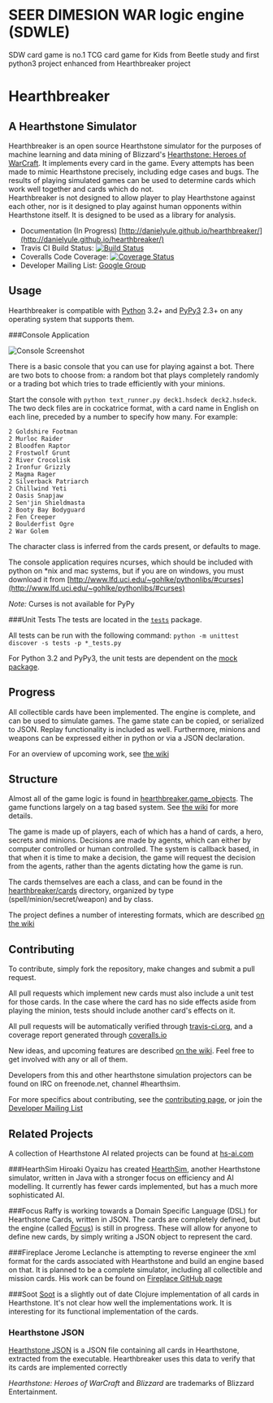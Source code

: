 SEER DIMESION WAR logic engine (SDWLE)
============

SDW card game is no.1 TCG card game for Kids from Beetle
study and first python3 project
enhanced from Hearthbreaker project 


Hearthbreaker
=============
A Hearthstone Simulator
-----------------------

Hearthbreaker is an open source Hearthstone simulator for the purposes of machine learning and
data mining of Blizzard's [Hearthstone: Heroes of WarCraft](http://battle.net/hearthstone).  It implements every 
card in the game.  Every attempts has been made to mimic Hearthstone precisely, including edge cases and bugs.
The results of playing simulated games can be used to determine cards which work well together and cards which do not.  
Hearthbreaker is not designed to allow player to play Hearthstone against each other, nor is it designed to play against
human opponents within Hearthstone itself.  It is designed to be used as a library for analysis.

 * Documentation (In Progress) [http://danielyule.github.io/hearthbreaker/](http://danielyule.github.io/hearthbreaker/)
 * Travis CI Build Status: [![Build Status](https://travis-ci.org/danielyule/hearthbreaker.svg?branch=master)](https://travis-ci.org/danielyule/hearthbreaker)
 * Coveralls Code Coverage: [![Coverage Status](https://coveralls.io/repos/danielyule/hearthbreaker/badge.png?branch=master)](https://coveralls.io/r/danielyule/hearthbreaker?branch=master)
 * Developer Mailing List: [Google Group](https://groups.google.com/forum/#!forum/hearthstone-simulator-dev)

Usage
-----

Hearthbreaker is compatible with [Python](https://www.python.org/) 3.2+ and [PyPy3](http://pypy.org/) 2.3+ on any
operating system that supports them.

###Console Application

![Console Screenshot](http://danielyule.github.io/hearthbreaker/_static/console_screenshot.png)

There is a basic console that you can use for playing against a bot.  There are two bots to choose from: a random bot
that plays completely randomly or a trading bot which tries to trade efficiently with your minions.

Start the console with ``python text_runner.py deck1.hsdeck deck2.hsdeck``.  The two deck files are
in cockatrice format, with a card name in English on each line, preceded by a number to specify how many.  For example:

    2 Goldshire Footman
    2 Murloc Raider
    2 Bloodfen Raptor
    2 Frostwolf Grunt
    2 River Crocolisk
    2 Ironfur Grizzly
    2 Magma Rager
    2 Silverback Patriarch
    2 Chillwind Yeti
    2 Oasis Snapjaw
    2 Sen'jin Shieldmasta
    2 Booty Bay Bodyguard
    2 Fen Creeper
    2 Boulderfist Ogre
    2 War Golem
    
The character class is inferred from the cards present, or defaults to mage.

The console application requires ncurses, which should be included with python on *nix and mac systems, but if you are 
on windows, you must download it from 
[http://www.lfd.uci.edu/~gohlke/pythonlibs/#curses](http://www.lfd.uci.edu/~gohlke/pythonlibs/#curses)

*Note:* Curses is not available for PyPy


###Unit Tests
The tests are located in the [`tests`](tests) package.

All tests can be run with the following command: `python -m unittest discover -s tests -p *_tests.py`

For Python 3.2 and PyPy3, the unit tests are dependent on the [mock package](https://pypi.python.org/pypi/mock).

Progress
--------

All collectible cards have been implemented.
The engine is complete, and can be used to simulate games.  The game state can be copied, or serialized to JSON.
Replay functionality is included as well.  Furthermore, minions and weapons can be expressed either in python or
via a JSON declaration.

For an overview of upcoming work, see [the wiki](https://github.com/danielyule/hearthbreaker/wiki/)

Structure
---------
Almost all of the game logic is found in [hearthbreaker.game_objects](hearthbreker/game_objects.py).  The game functions
largely on a tag based system.  See [the wiki](https://github.com/danielyule/hearthbreaker/wiki/Tag-Format) for more
details.

The game is made up of players, each of which has a hand of cards, a hero, secrets and minions.  Decisions are made
by agents, which can either by computer controlled or human controlled.  The system is callback based, in that
when it is time to make a decision, the game will request the decision from the agents, rather than the agents
dictating how the game is run.

The cards themselves are each a class, and can be found in the [hearthbreaker/cards](hearthbreaker/cards) directory, 
organized by type (spell/minion/secret/weapon) and by class.

The project defines a number of interesting formats, which are described 
[on the wiki](https://github.com/danielyule/hearthbreaker/wiki/Formats)

Contributing
------------

To contribute, simply fork the repository, make changes and submit a pull request.

All pull requests which implement new cards must also include a unit test for those cards.  In the case where the card
 has no side effects aside from playing the minion, tests should include another card's effects on it.

All pull requests will be automatically verified through 
[travis-ci.org](https://travis-ci.org/danielyule/hearthbreaker), and a coverage report generated through
 [coveralls.io](https://coveralls.io/r/danielyule/hearthbreaker)

New ideas, and upcoming features are described [on the wiki](https://github.com/danielyule/hearthbreaker/wiki/Roadmap).
Feel free to get involved with any or all of them.

Developers from this and other hearthstone simulation projectors can be found on IRC on freenode.net, channel #hearthsim.

For more specifics about contributing, see the 
[contributing page](http://danielyule.github.io/hearthbreaker/contributing.html), 
or join the [Developer Mailing List](https://groups.google.com/forum/#!forum/hearthstone-simulator-dev)

Related Projects
----------------

A collection of Hearthstone AI related projects can be found at [hs-ai.com](http://hs-ai.com)


###HearthSim
Hiroaki Oyaizu has created [HearthSim](https://github.com/oyachai/HearthSim), another Hearthstone simulator, written in Java
with a stronger focus on efficiency and AI modelling. It currently has fewer cards implemented, but has a much more
sophisticated AI.

###Focus
Raffy is working towards a Domain Specific Language (DSL) for Hearthstone Cards, written in JSON.  The cards are
completely defined, but the engine (called [Focus](http://fluiddruid.net/forum/viewtopic.php?f=24&t=4808)) is still in
progress.  These will allow for anyone to define new cards, by simply writing a JSON object to represent the card.

###Fireplace
Jerome Leclanche is attempting to reverse engineer the xml format for the cards associated with Hearthstone and build
an engine based on that.  It is planned to be a complete simulator, including all collectible and mission cards.
His work can be found on [Fireplace GitHub page](https://github.com/jleclanche/fireplace)

###Soot
[Soot](https://github.com/Mischanix/soot) is a slightly out of date Clojure implementation of all cards in Hearthstone.  It's not clear how well the 
implementations work.  It is interesting for its functional implementation of the cards.

### Hearthstone JSON

[Hearthstone JSON](http://hearthstonejson.com/) is a JSON file containing all cards in Hearthstone, extracted from the executable.  Hearthbreaker
uses this data to verify that its cards are implemented correctly

_Hearthstone: Heroes of WarCraft_ and _Blizzard_ are trademarks of Blizzard Entertainment.

